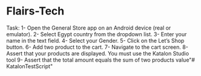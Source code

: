 # Flairs-Tech
Task:
1- Open the General Store app on an Android device (real or emulator).
2- Select Egypt country from the dropdown list.
3- Enter your name in the text field.
4- Select your Gender.
5- Click on the Let’s Shop button.
6- Add two product to the cart.
7- Navigate to the cart screen.
8- Assert that your products are displayed.
You must use the Katalon Studio tool
9- Assert that the total amount equals the sum of two products value"# KatalonTestScript" 
